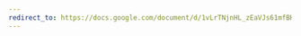 ```yaml
---
redirect_to: https://docs.google.com/document/d/1vLrTNjnHL_zEaVJs61mfBKhwc7vHxHvokx3cJpmQnok
---
```

